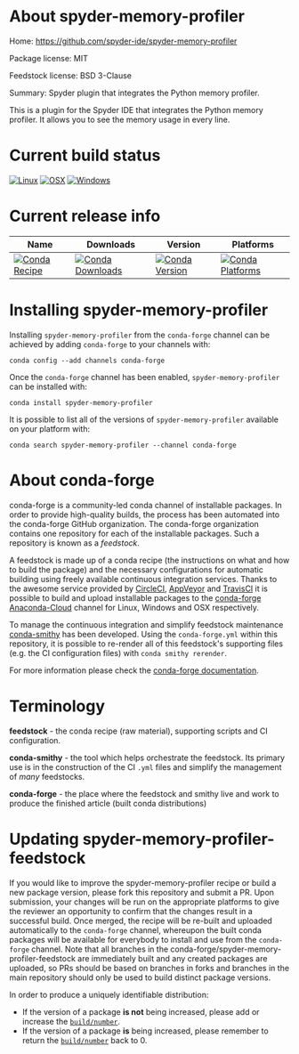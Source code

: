 About spyder-memory-profiler
============================

Home: https://github.com/spyder-ide/spyder-memory-profiler

Package license: MIT

Feedstock license: BSD 3-Clause

Summary: Spyder plugin that integrates the Python memory profiler.

This is a plugin for the Spyder IDE that integrates the Python memory profiler.
It allows you to see the memory usage in every line.


Current build status
====================

[![Linux](https://img.shields.io/circleci/project/github/conda-forge/spyder-memory-profiler-feedstock/master.svg?label=Linux)](https://circleci.com/gh/conda-forge/spyder-memory-profiler-feedstock)
[![OSX](https://img.shields.io/travis/conda-forge/spyder-memory-profiler-feedstock/master.svg?label=macOS)](https://travis-ci.org/conda-forge/spyder-memory-profiler-feedstock)
[![Windows](https://img.shields.io/appveyor/ci/conda-forge/spyder-memory-profiler-feedstock/master.svg?label=Windows)](https://ci.appveyor.com/project/conda-forge/spyder-memory-profiler-feedstock/branch/master)

Current release info
====================

| Name | Downloads | Version | Platforms |
| --- | --- | --- | --- |
| [![Conda Recipe](https://img.shields.io/badge/recipe-spyder--memory--profiler-green.svg)](https://anaconda.org/conda-forge/spyder-memory-profiler) | [![Conda Downloads](https://img.shields.io/conda/dn/conda-forge/spyder-memory-profiler.svg)](https://anaconda.org/conda-forge/spyder-memory-profiler) | [![Conda Version](https://img.shields.io/conda/vn/conda-forge/spyder-memory-profiler.svg)](https://anaconda.org/conda-forge/spyder-memory-profiler) | [![Conda Platforms](https://img.shields.io/conda/pn/conda-forge/spyder-memory-profiler.svg)](https://anaconda.org/conda-forge/spyder-memory-profiler) |

Installing spyder-memory-profiler
=================================

Installing `spyder-memory-profiler` from the `conda-forge` channel can be achieved by adding `conda-forge` to your channels with:

```
conda config --add channels conda-forge
```

Once the `conda-forge` channel has been enabled, `spyder-memory-profiler` can be installed with:

```
conda install spyder-memory-profiler
```

It is possible to list all of the versions of `spyder-memory-profiler` available on your platform with:

```
conda search spyder-memory-profiler --channel conda-forge
```


About conda-forge
=================

conda-forge is a community-led conda channel of installable packages.
In order to provide high-quality builds, the process has been automated into the
conda-forge GitHub organization. The conda-forge organization contains one repository
for each of the installable packages. Such a repository is known as a *feedstock*.

A feedstock is made up of a conda recipe (the instructions on what and how to build
the package) and the necessary configurations for automatic building using freely
available continuous integration services. Thanks to the awesome service provided by
[CircleCI](https://circleci.com/), [AppVeyor](https://www.appveyor.com/)
and [TravisCI](https://travis-ci.org/) it is possible to build and upload installable
packages to the [conda-forge](https://anaconda.org/conda-forge)
[Anaconda-Cloud](https://anaconda.org/) channel for Linux, Windows and OSX respectively.

To manage the continuous integration and simplify feedstock maintenance
[conda-smithy](https://github.com/conda-forge/conda-smithy) has been developed.
Using the ``conda-forge.yml`` within this repository, it is possible to re-render all of
this feedstock's supporting files (e.g. the CI configuration files) with ``conda smithy rerender``.

For more information please check the [conda-forge documentation](https://conda-forge.org/docs/).

Terminology
===========

**feedstock** - the conda recipe (raw material), supporting scripts and CI configuration.

**conda-smithy** - the tool which helps orchestrate the feedstock.
                   Its primary use is in the construction of the CI ``.yml`` files
                   and simplify the management of *many* feedstocks.

**conda-forge** - the place where the feedstock and smithy live and work to
                  produce the finished article (built conda distributions)


Updating spyder-memory-profiler-feedstock
=========================================

If you would like to improve the spyder-memory-profiler recipe or build a new
package version, please fork this repository and submit a PR. Upon submission,
your changes will be run on the appropriate platforms to give the reviewer an
opportunity to confirm that the changes result in a successful build. Once
merged, the recipe will be re-built and uploaded automatically to the
`conda-forge` channel, whereupon the built conda packages will be available for
everybody to install and use from the `conda-forge` channel.
Note that all branches in the conda-forge/spyder-memory-profiler-feedstock are
immediately built and any created packages are uploaded, so PRs should be based
on branches in forks and branches in the main repository should only be used to
build distinct package versions.

In order to produce a uniquely identifiable distribution:
 * If the version of a package **is not** being increased, please add or increase
   the [``build/number``](https://conda.io/docs/user-guide/tasks/build-packages/define-metadata.html#build-number-and-string).
 * If the version of a package **is** being increased, please remember to return
   the [``build/number``](https://conda.io/docs/user-guide/tasks/build-packages/define-metadata.html#build-number-and-string)
   back to 0.
